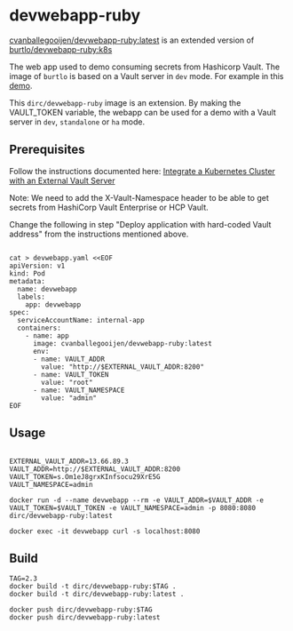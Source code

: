 
# devwebapp-ruby

[cvanballegooijen/devwebapp-ruby:latest](https://hub.docker.com/r/cvanballegooijen/devwebapp-ruby) is an extended version of [burtlo/devwebapp-ruby:k8s](https://hub.docker.com/r/burtlo/devwebapp-ruby)

The web app used to demo consuming secrets from Hashicorp Vault. The image of `burtlo` is based on a Vault server in `dev` mode.
For example in this [demo](https://learn.hashicorp.com/vault/getting-started-k8s/external-vault).

This `dirc/devwebapp-ruby` image is an extension. By making the VAULT_TOKEN variable, the webapp can be used for a demo with a Vault server in `dev`, `standalone` or `ha` mode.

## Prerequisites
Follow the instructions documented here:
[Integrate a Kubernetes Cluster with an External Vault Server](https://developer.hashicorp.com/vault/tutorials/kubernetes/kubernetes-external-vault?optInFrom=learn)


Note: We need to add the X-Vault-Namespace header to be able to get secrets from HashiCorp Vault Enterprise or HCP Vault.

Change the following in step "Deploy application with hard-coded Vault address" from the instructions mentioned above.

```shell

cat > devwebapp.yaml <<EOF
apiVersion: v1
kind: Pod
metadata:
  name: devwebapp
  labels:
    app: devwebapp
spec:
  serviceAccountName: internal-app
  containers:
    - name: app
      image: cvanballegooijen/devwebapp-ruby:latest
      env:
      - name: VAULT_ADDR
        value: "http://$EXTERNAL_VAULT_ADDR:8200"
      - name: VAULT_TOKEN
        value: "root"
      - name: VAULT_NAMESPACE
        value: "admin"
EOF
```

## Usage

```shell

EXTERNAL_VAULT_ADDR=13.66.89.3
VAULT_ADDR=http://$EXTERNAL_VAULT_ADDR:8200
VAULT_TOKEN=s.Om1eJ8grxKInfsocu29XrE5G
VAULT_NAMESPACE=admin

docker run -d --name devwebapp --rm -e VAULT_ADDR=$VAULT_ADDR -e VAULT_TOKEN=$VAULT_TOKEN -e VAULT_NAMESPACE=admin -p 8080:8080 dirc/devwebapp-ruby:latest

docker exec -it devwebapp curl -s localhost:8080

```

## Build

```shell
TAG=2.3
docker build -t dirc/devwebapp-ruby:$TAG .
docker build -t dirc/devwebapp-ruby:latest .

docker push dirc/devwebapp-ruby:$TAG
docker push dirc/devwebapp-ruby:latest

```
